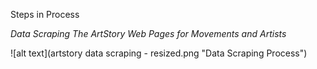 Steps in Process

*Data Scraping The ArtStory Web Pages for Movements and Artists*

![alt text](artstory data scraping - resized.png "Data Scraping Process")
